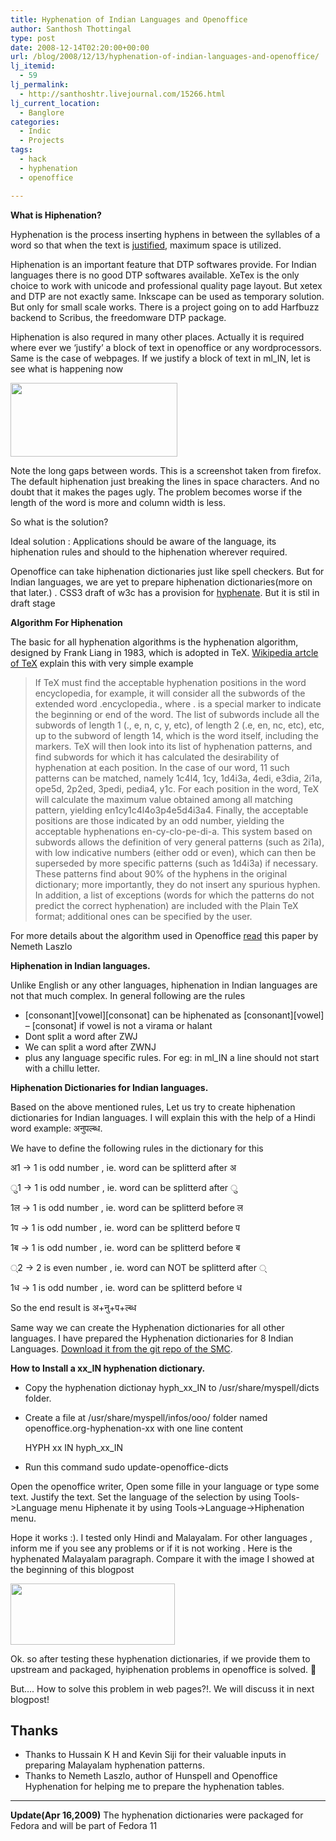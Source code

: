 ```yaml
---
title: Hyphenation of Indian Languages and Openoffice
author: Santhosh Thottingal
type: post
date: 2008-12-14T02:20:00+00:00
url: /blog/2008/12/13/hyphenation-of-indian-languages-and-openoffice/
lj_itemid:
  - 59
lj_permalink:
  - http://santhoshtr.livejournal.com/15266.html
lj_current_location:
  - Banglore
categories:
  - Indic
  - Projects
tags:
  - hack
  - hyphenation
  - openoffice

---
```

**What is Hiphenation?**

Hyphenation is the process inserting hyphens in between the syllables of a word so that when the text is [justified][1], maximum space is utilized.

Hiphenation is an important feature that DTP softwares provide. For Indian languages there is no good DTP softwares available. XeTex is the only choice to work with unicode and professional quality page layout. But xetex and DTP are not exactly same. Inkscape can be used as temporary solution. But only for small scale works. There is a project going on to add Harfbuzz backend to Scribus, the freedomware DTP package.

Hiphenation is also requred in many other places. Actually it is required where ever we &#8216;justify&#8217; a block of text in openoffice or any wordprocessors. Same is the case of webpages. If we justify a block of text in ml_IN, let is see what is happening now

<img src="http://pics.livejournal.com/santhoshtr/pic/0000wd6p" width="267" height="118" border='0' />

Note the long gaps between words. This is a screenshot taken from firefox. The default hiphenation just breaking the lines in space characters. And no doubt that it makes the pages ugly. The problem becomes worse if the length of the word is more and column width is less.

So what is the solution?

Ideal solution : Applications should be aware of the language, its hiphenation rules and should to the hiphenation wherever required.

Openoffice can take hiphenation dictionaries just like spell checkers. But for Indian languages, we are yet to prepare hiphenation dictionaries(more on that later.) . CSS3 draft of w3c has a provision for [hyphenate][2]. But it is stil in draft stage

**Algorithm For Hiphenation**

The basic for all hyphenation algorithms is the hyphenation algorithm, designed by Frank Liang in 1983, which is adopted in TeX. [Wikipedia artcle of TeX][3] explain this with very simple example

> If TeX must find the acceptable hyphenation positions in the word encyclopedia, for example, it will consider all the subwords of the extended word .encyclopedia., where . is a special marker to indicate the beginning or end of the word. The list of subwords include all the subwords of length 1 (., e, n, c, y, etc), of length 2 (.e, en, nc, etc), etc, up to the subword of length 14, which is the word itself, including the markers. TeX will then look into its list of hyphenation patterns, and find subwords for which it has calculated the desirability of hyphenation at each position. In the case of our word, 11 such patterns can be matched, namely 1c4l4, 1cy, 1d4i3a, 4edi, e3dia, 2i1a, ope5d, 2p2ed, 3pedi, pedia4, y1c. For each position in the word, TeX will calculate the maximum value obtained among all matching pattern, yielding en1cy1c4l4o3p4e5d4i3a4. Finally, the acceptable positions are those indicated by an odd number, yielding the acceptable hyphenations en-cy-clo-pe-di-a. This system based on subwords allows the definition of very general patterns (such as 2i1a), with low indicative numbers (either odd or even), which can then be superseded by more specific patterns (such as 1d4i3a) if necessary. These patterns find about 90% of the hyphens in the original dictionary; more importantly, they do not insert any spurious hyphen. In addition, a list of exceptions (words for which the patterns do not predict the correct hyphenation) are included with the Plain TeX format; additional ones can be specified by the user.

For more details about the algorithm used in Openoffice  [read][4] this paper by Nemeth Laszlo

**Hiphenation in Indian languages.**

Unlike English or any other languages, hiphenation in Indian languages are not that much complex. In general following are the rules

  * \[consonant\]\[vowel\]\[consonat] can be hiphenated as [consonant\]\[vowel\] &#8211; [consonat] if vowel is not a virama or halant
  * Dont split a word after ZWJ
  * We can split a word after ZWNJ
  * plus any language specific rules. For eg: in ml_IN a line should not start with a chillu letter.

**Hiphenation Dictionaries for Indian languages.**

Based on the above mentioned rules, Let us try to create hiphenation dictionaries for Indian languages. I will explain this with the help of a Hindi word example: अनुपल्ब्ध.

We have to define the following rules in the dictionary for this

अ1 -> 1 is odd number , ie. word can be splitterd after अ

ु1 -> 1 is odd number , ie. word can be splitterd after ु

1ल -> 1 is odd number , ie. word can be splitterd before ल

1प -> 1 is odd number , ie. word can be splitterd before प

1ब -> 1 is odd number , ie. word can be splitterd before ब

्2 -> 2 is even number , ie. word can NOT be splitterd after ्

1ध -> 1 is odd number , ie. word can be splitterd before ध

So the end result is अ+नु+प+ल्ब्ध

Same way we can create the Hyphenation dictionaries for all other languages. I have prepared the Hyphenation dictionaries for 8 Indian Languages. [Download it from the git repo of the SMC][5].

**How to Install a xx_IN hyphenation dictionary.**

  * Copy the hyphenation dictionay hyph\_xx\_IN to /usr/share/myspell/dicts folder.
  * Create a file at /usr/share/myspell/infos/ooo/ folder named openoffice.org-hyphenation-xx with one line content

    HYPH xx IN hyph\_xx\_IN
  * Run this command sudo update-openoffice-dicts

Open the openoffice writer, Open some fille in your language or type some text. Justify the text. Set the language of the selection by using Tools->Language menu Hiphenate it by using Tools->Language->Hiphenation menu.

Hope it works :). I tested only Hindi and Malayalam. For other languages , inform me if you see any problems or if it is not working . Here is the hyphenated Malayalam paragraph. Compare it with the image I showed at the beginning of this blogpost

<img src="http://pics.livejournal.com/santhoshtr/pic/0000xw9h" width="263" height="98" border='0' />

Ok. so after testing these hyphenation dictionaries, if we provide them to upstream and packaged, hyiphenation problems in openoffice is solved. 🙂

But&#8230;. How to solve this problem in web pages?!. We will discuss it in next blogpost!

## Thanks

* Thanks to Hussain K H and Kevin Siji for their valuable inputs in preparing Malayalam hyphenation patterns.
* Thanks to Nemeth Laszlo, author of Hunspell and Openoffice Hyphenation for helping me to prepare the hyphenation tables.

* * *

**Update(Apr 16,2009)** The hyphenation dictionaries were packaged for Fedora and will be part of Fedora 11</p>

 [1]: http://en.wikipedia.org/wiki/Justification_(typesetting)
 [2]: http://www.w3.org/TR/css3-text/#hyphenate
 [3]: http://en.wikipedia.org/wiki/TeX#Hyphenation_and_justification
 [4]: http://markmail.org/download.xqy?id=rwne7kf67ttyk62l&number=2
 [5]: http://git.savannah.gnu.org/gitweb/?p=smc.git;a=tree;f=hyphenation